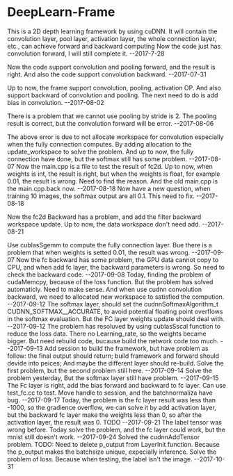 # DeepLearn-Frame
This is a 2D depth learning framework by using cuDNN. It will contain the convolution layer, pool layer, activation layer, the whole connection layer, etc., can achieve forward and backward computing
Now the code just has convolution forward, I will still complete it.   --2017-7-28

Now the code support convolution and pooling forward, and the result is right. And also the code support convolution backward.           --2017-07-31

Up to now, the frame support convolution, pooling, activation OP. And also support backward of convolution and pooling.
The next need to do is add bias in convolution.                                                                                          --2017-08-02

There is a problem that we cannot use pooling by stride is 2. The pooling result is correct, but the convolution forward will be error.   --2017-08-06

The above error is due to not allocate workspace for convolution especially when the fully connection computes. By adding allocation to the update_workspace to solve the problem. 
And up to now, the fully connection have done, but the softmax still has some problem.                                                   --2017-08-07
Now the main.cpp is a file to test the result of fc2d. Up to now, when weights is int, the result is right, but when the weights is float, for example 0.01, the result is wrong. Need to find the reason. And the old main.cpp is the main.cpp.back now.                                                        --2017-08-18
Now have a new question, when training 10 images, the softmax output are all 0.1. This need to fix.                                      --2017-08-18

Now the fc2d Backward has a problem, and add the filter backward workspace update. Up to now, the data workspace don't need add.         --2017-08-21

Use cublasSgemm to compute the fully connection layer. Bue there is a problem that when weights is setted 0.01, the result was wrong.    --2017-09-07
Now the fc backward has some problem, the GPU data cannot copy to CPU, and when add fc layer, the backward parameters is wrong. So need to check the backward code.
                                                                                                                                         --2017-09-08
Today, finding the problem of cudaMemcpy, because of the loss function. But the problem has solved automaticly. Need to make sense. And when use cudnn convolution backward, we need to allocated new workspace to satisfied the compution.                                                                      --2017-09-12
The softmax layer, should set the cudnnSoftmaxAlgorithm_t CUDNN_SOFTMAX__ACCURATE, to avoid potential floating point overflows in the softmax evaluation. But the FC layer weights update should deal with.                                                                                                      --2017-09-12
The problem has resoluved by using cublasSscal function to reduce the loss data. There no Learning_rate, so the weights became bigger. But need rebuild code, bucause build the network code too much.                                                                                                           --2017-09-13
Add session to build the framework, but have problem as follow: the final output should return; build framework and forward should devide into peices; And maybe the different layer should re-build. Solve the first problem, but the second problem still here.                                                --2017-09-14
Solve the problem yesterday, But the softmax layer still have problem.                                                                   --2017-09-15
The Fc layer is right, add the bias forward and backward to fc layer. Can use test_fc.cc to test. Move handle to session, and the batchnormaliza have bug.                                                                                                                                                       --2017-09-17
Today, the problem is the fc layer result was less than -1000, so the gradience overflow, we can solve it by add activation layer, but the backward fc layer make the weights less than 0, so after the activation layer, the result was 0. TODO                                                                 --2017-09-21
The label tensor was wrong before. Today solve the problem, and the fc layer could work, but the mnist still doesn't work.               --2017-09-24
Solved the cudnnAddTensor problem.
TODO: Need to delete p_output from LayerInit function. Because the p_output makes the batchsize unique, expecially inference.
Solve the problem of loss. Because when testing, the label isn't the image.                                                              --2017-10-31
